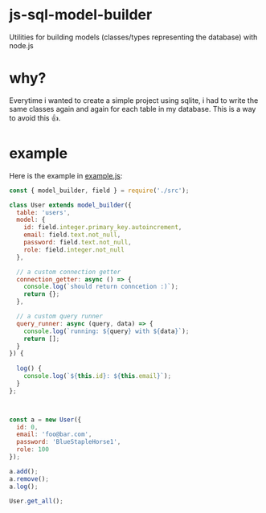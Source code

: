 # js-sql-model-builder
Utilities for building models (classes/types representing the database) with node.js

# why?
Everytime i wanted to create a simple project using sqlite, i had to write the same classes again and again for each table in my database. This is a way to avoid this 👍.

# example
Here is the example in [example.js](./example.js):
```js
const { model_builder, field } = require('./src');

class User extends model_builder({
  table: 'users',
  model: {
    id: field.integer.primary_key.autoincrement,
    email: field.text.not_null,
    password: field.text.not_null,
    role: field.integer.not_null
  },

  // a custom connection getter
  connection_getter: async () => {
    console.log(`should return conncetion :)`);
    return {};
  },

  // a custom query runner
  query_runner: async (query, data) => {
    console.log(`running: ${query} with ${data}`);
    return [];
  }
}) {
  
  log() {
    console.log(`${this.id}: ${this.email}`);
  }
};



const a = new User({
  id: 0,
  email: 'foo@bar.com',
  password: 'BlueStapleHorse1',
  role: 100
});

a.add();
a.remove();
a.log();

User.get_all();

```